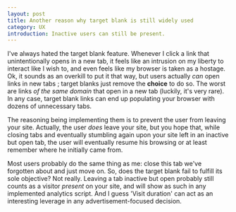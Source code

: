 ```yaml
---
layout: post
title: Another reason why target blank is still widely used
category: UX
introduction: Inactive users can still be present.
---
```


I've always hated the target blank feature. Whenever I click a link that unintentionally opens in a new tab, it feels like an intrusion on my liberty to interact like I wish to, and even feels like my browser is taken as a hostage. Ok, it sounds as an overkill to put it that way, but users actually *can* open links in new tabs ; target blanks just remove the **choice** to do so. The worst are links *of the same domain* that open in a new tab (luckily, it's very rare). In any case, target blank links can end up populating your browser with dozens of unnecessary tabs.

The reasoning being implementing them is to prevent the user from leaving your site. Actually, the user *does* leave your site, but you hope that, while closing tabs and eventually stumbling again upon your site left in an inactive but open tab, the user will eventually resume his browsing or at least remember where he initially came from.

Most users probably do the same thing as me: close this tab we've forgotten about and just move on. So, does the target blank fail to fulfill its sole objective? Not really. Leaving a tab inactive but open probably still counts as a visitor *present* on your site, and will show as such in any implemented analytics script. And I guess 'Visit duration' can act as an interesting leverage in any advertisement-focused decision.
